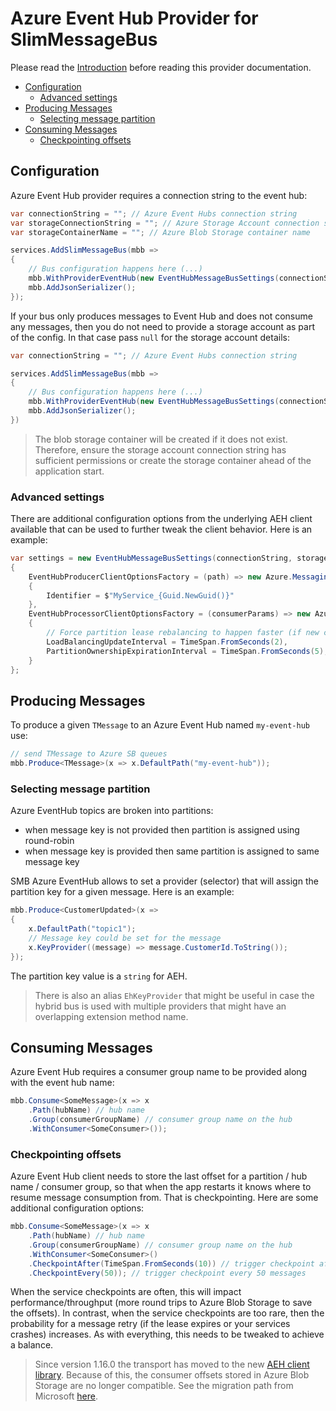 # Azure Event Hub Provider for SlimMessageBus  <!-- omit in toc -->

Please read the [Introduction](intro.md) before reading this provider documentation.

- [Configuration](#configuration)
  - [Advanced settings](#advanced-settings)
- [Producing Messages](#producing-messages)
  - [Selecting message partition](#selecting-message-partition)
- [Consuming Messages](#consuming-messages)
  - [Checkpointing offsets](#checkpointing-offsets)

## Configuration

Azure Event Hub provider requires a connection string to the event hub:

```cs
var connectionString = ""; // Azure Event Hubs connection string
var storageConnectionString = ""; // Azure Storage Account connection string (for the consumer group to store last checkpointed offset of each topic-partition)
var storageContainerName = ""; // Azure Blob Storage container name

services.AddSlimMessageBus(mbb =>
{
    // Bus configuration happens here (...)
    mbb.WithProviderEventHub(new EventHubMessageBusSettings(connectionString, storageConnectionString, storageContainerName)); // Use Azure Event Hub as provider    
    mbb.AddJsonSerializer();
});
```

If your bus only produces messages to Event Hub and does not consume any messages, then you do not need to provide a storage account as part of the config. In that case pass `null` for the storage account details:

```cs
var connectionString = ""; // Azure Event Hubs connection string

services.AddSlimMessageBus(mbb =>
{
    // Bus configuration happens here (...)
    mbb.WithProviderEventHub(new EventHubMessageBusSettings(connectionString, null, null)); // The bus will only be used to publish messages to Azure Event Hub
    mbb.AddJsonSerializer();
})
```

> The blob storage container will be created if it does not exist. Therefore, ensure the storage account connection string has sufficient permissions or create the storage container ahead of the application start.

### Advanced settings

There are additional configuration options from the underlying AEH client available
that can be used to further tweak the client behavior. Here is an example:

```cs
var settings = new EventHubMessageBusSettings(connectionString, storageConnectionString, storageContainerName)
{
    EventHubProducerClientOptionsFactory = (path) => new Azure.Messaging.EventHubs.Producer.EventHubProducerClientOptions
    {
        Identifier = $"MyService_{Guid.NewGuid()}"
    },
    EventHubProcessorClientOptionsFactory = (consumerParams) => new Azure.Messaging.EventHubs.EventProcessorClientOptions
    {
        // Force partition lease rebalancing to happen faster (if new consumers join they can quickly gain a partition lease)
        LoadBalancingUpdateInterval = TimeSpan.FromSeconds(2),
        PartitionOwnershipExpirationInterval = TimeSpan.FromSeconds(5),
    }
};
```

## Producing Messages

To produce a given `TMessage` to an Azure Event Hub named `my-event-hub` use:

```cs
// send TMessage to Azure SB queues
mbb.Produce<TMessage>(x => x.DefaultPath("my-event-hub")); 
```

### Selecting message partition

Azure EventHub topics are broken into partitions:

- when message key is not provided then partition is assigned using round-robin
- when message key is provided then same partition is assigned to same message key

SMB Azure EventHub allows to set a provider (selector) that will assign the partition key for a given message. Here is an example:

```cs
mbb.Produce<CustomerUpdated>(x => 
{
    x.DefaultPath("topic1");
    // Message key could be set for the message
    x.KeyProvider((message) => message.CustomerId.ToString());
});
```

The partition key value is a `string` for AEH.

> There is also an alias `EhKeyProvider` that might be useful in case the hybrid bus is used with multiple providers that might have an overlapping extension method name.

## Consuming Messages

Azure Event Hub requires a consumer group name to be provided along with the event hub name:

```cs
mbb.Consume<SomeMessage>(x => x
    .Path(hubName) // hub name
    .Group(consumerGroupName) // consumer group name on the hub
    .WithConsumer<SomeConsumer>());
```

### Checkpointing offsets

Azure Event Hub client needs to store the last offset for a partition / hub name / consumer group, so that when the app restarts it knows where to resume message consumption from.
That is checkpointing. Here are some additional configuration options:

```cs
mbb.Consume<SomeMessage>(x => x
    .Path(hubName) // hub name
    .Group(consumerGroupName) // consumer group name on the hub
    .WithConsumer<SomeConsumer>()
    .CheckpointAfter(TimeSpan.FromSeconds(10)) // trigger checkpoint after 10 seconds 
    .CheckpointEvery(50)); // trigger checkpoint every 50 messages
```

When the service checkpoints are often, this will impact performance/throughput (more round trips to Azure Blob Storage to save the offsets). In contrast, when the service checkpoints are too rare, then the probability for a message retry (if the lease expires or your services crashes) increases. As with everything, this needs to be tweaked to achieve a balance.

> Since version 1.16.0 the transport has moved to the new [AEH client library](https://www.nuget.org/packages/Azure.Messaging.EventHubs/).
> Because of this, the consumer offsets stored in Azure Blob Storage are no longer compatible.
> See the migration path from Microsoft [here](https://github.com/Azure/azure-sdk-for-net/blob/main/sdk/eventhub/Azure.Messaging.EventHubs/MigrationGuide.md#migrating-eventprocessorhost-checkpoints).

